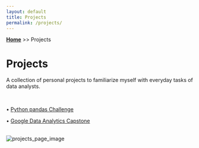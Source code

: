 ```yaml
---
layout: default
title: Projects
permalink: /projects/
---
```

**[Home](https://xyjiang970.github.io/)** >> Projects
# Projects
A collection of personal projects to familiarize myself with everyday tasks of data analysts.

<br>

• [Python pandas Challenge](https://xyjiang970.github.io/projects/pandas_project_challenge/pandas.html)

• [Google Data Analytics Capstone](#)

<br>


<img src="/projects_page_image.png" alt="projects_page_image">
